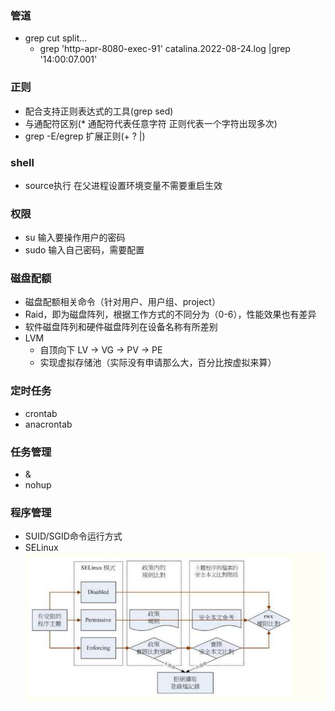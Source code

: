 ### 管道

* grep cut split...
  * grep 'http-apr-8080-exec-91' catalina.2022-08-24.log |grep '14:00:07.001'

### 正则

* 配合支持正则表达式的工具(grep sed)
* 与通配符区别(* 通配符代表任意字符 正则代表一个字符出现多次)
* grep -E/egrep 扩展正则(+ ? |)

### shell
* source执行 在父进程设置环境变量不需要重启生效

### 权限
* su 输入要操作用户的密码
* sudo 输入自己密码，需要配置

### 磁盘配额
* 磁盘配额相关命令（针对用户、用户组、project）
* Raid，即为磁盘阵列，根据工作方式的不同分为（0-6），性能效果也有差异
* 软件磁盘阵列和硬件磁盘阵列在设备名称有所差别
* LVM
    * 自顶向下 LV -> VG -> PV -> PE
    * 实现虚拟存储池（实际没有申请那么大，百分比按虚拟来算）
  
### 定时任务
* crontab
* anacrontab

### 任务管理
* &
* nohup

### 程序管理
* SUID/SGID命令运行方式
* SELinux
  ![](selinux_process.png)